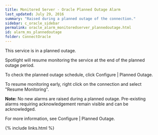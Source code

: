 ```yaml
---
title: ﻿Monitored Server - Oracle Planned Outage Alarm
last_updated: July 29, 2016
summary: "Raised during a planned outage of the connection."
sidebar: c_oracle_sidebar
permalink: oracle_alarm_monitoredserver_plannedoutage.html
id: alarm_ms_plannedoutage
folder: ConnectOracle
---
```


<p>This service is in a planned outage.</p>
<p>Spotlight will resume monitoring the service at the end of the planned outage period.</p>
<p>To check the planned outage schedule, click Configure | Planned Outage.</p>
<p>To resume monitoring early, right click on the connection and select "Resume Monitoring".</p>
<p><strong>Note:</strong> No new alarms are raised during a planned outage. Pre-existing alarms requiring acknowledgement remain visible and can be acknowledged.</p>


For more information, see Configure \| Planned Outage.


{% include links.html %}
